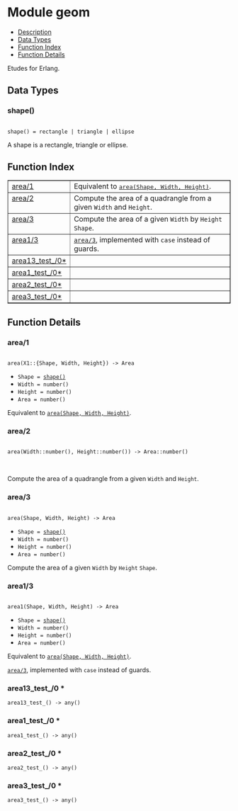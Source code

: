 

# Module geom #
* [Description](#description)
* [Data Types](#types)
* [Function Index](#index)
* [Function Details](#functions)

Etudes for Erlang.

<a name="types"></a>

## Data Types ##




### <a name="type-shape">shape()</a> ###


<pre><code>
shape() = rectangle | triangle | ellipse
</code></pre>

 A shape is a rectangle, triangle or ellipse.

<a name="index"></a>

## Function Index ##


<table width="100%" border="1" cellspacing="0" cellpadding="2" summary="function index"><tr><td valign="top"><a href="#area-1">area/1</a></td><td>Equivalent to <a href="#area-3"><tt>area(Shape, Width, Height)</tt></a>.</td></tr><tr><td valign="top"><a href="#area-2">area/2</a></td><td>Compute the area of a quadrangle from a given <code>Width</code> and <code>Height</code>.</td></tr><tr><td valign="top"><a href="#area-3">area/3</a></td><td>Compute the area of a given <code>Width</code> by <code>Height</code> <code>Shape</code>.</td></tr><tr><td valign="top"><a href="#area1-3">area1/3</a></td><td><a href="#area-3"><code>area/3</code></a>, implemented with <code>case</code> instead of guards.</td></tr><tr><td valign="top"><a href="#area13_test_-0">area13_test_/0*</a></td><td></td></tr><tr><td valign="top"><a href="#area1_test_-0">area1_test_/0*</a></td><td></td></tr><tr><td valign="top"><a href="#area2_test_-0">area2_test_/0*</a></td><td></td></tr><tr><td valign="top"><a href="#area3_test_-0">area3_test_/0*</a></td><td></td></tr></table>


<a name="functions"></a>

## Function Details ##

<a name="area-1"></a>

### area/1 ###

<pre><code>
area(X1::{Shape, Width, Height}) -&gt; Area
</code></pre>

<ul class="definitions"><li><code>Shape = <a href="#type-shape">shape()</a></code></li><li><code>Width = number()</code></li><li><code>Height = number()</code></li><li><code>Area = number()</code></li></ul>

Equivalent to [`area(Shape, Width, Height)`](#area-3).

<a name="area-2"></a>

### area/2 ###

<pre><code>
area(Width::number(), Height::number()) -&gt; Area::number()
</code></pre>
<br />

Compute the area of a quadrangle from a given `Width` and `Height`.

<a name="area-3"></a>

### area/3 ###

<pre><code>
area(Shape, Width, Height) -&gt; Area
</code></pre>

<ul class="definitions"><li><code>Shape = <a href="#type-shape">shape()</a></code></li><li><code>Width = number()</code></li><li><code>Height = number()</code></li><li><code>Area = number()</code></li></ul>

Compute the area of a given `Width` by `Height` `Shape`.

<a name="area1-3"></a>

### area1/3 ###

<pre><code>
area1(Shape, Width, Height) -&gt; Area
</code></pre>

<ul class="definitions"><li><code>Shape = <a href="#type-shape">shape()</a></code></li><li><code>Width = number()</code></li><li><code>Height = number()</code></li><li><code>Area = number()</code></li></ul>

Equivalent to [`area(Shape, Width, Height)`](#area-3).

[`area/3`](#area-3), implemented with `case` instead of guards.

<a name="area13_test_-0"></a>

### area13_test_/0 * ###

`area13_test_() -> any()`

<a name="area1_test_-0"></a>

### area1_test_/0 * ###

`area1_test_() -> any()`

<a name="area2_test_-0"></a>

### area2_test_/0 * ###

`area2_test_() -> any()`

<a name="area3_test_-0"></a>

### area3_test_/0 * ###

`area3_test_() -> any()`

